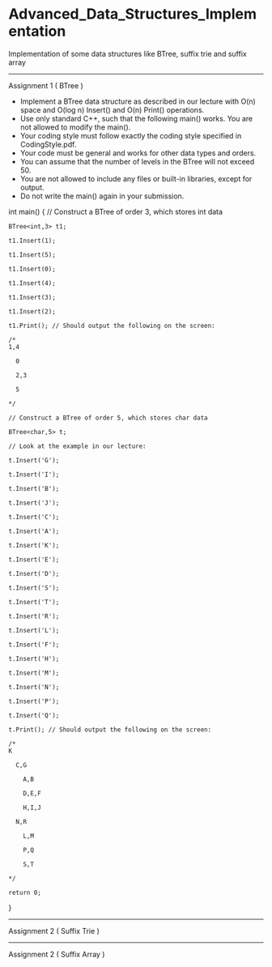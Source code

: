 # Advanced_Data_Structures_Implementation
Implementation of some data structures like BTree, suffix trie and suffix array

***************************************************************************************************
Assignment 1  ( BTree )

* Implement a BTree data structure as described in our lecture with O(n) space and O(log n) Insert() and O(n) Print() operations.
* Use only standard C++, such that the following main() works. You are not allowed to modify the main().
* Your coding style must follow exactly the coding style specified in CodingStyle.pdf.
* Your code must be general and works for other data types and orders.
* You can assume that the number of levels in the BTree will not exceed 50.
* You are not allowed to include any files or built-in libraries, except for output.
* Do not write the main() again in your submission.

int main()
{
    // Construct a BTree of order 3, which stores int data
    
    BTree<int,3> t1;
    
    t1.Insert(1);
    
    t1.Insert(5);
    
    t1.Insert(0);
    
    t1.Insert(4);
    
    t1.Insert(3);
    
    t1.Insert(2);
    
    t1.Print(); // Should output the following on the screen:
    
    /*
    1,4
    
      0
      
      2,3
      
      5
      
    */
    
    // Construct a BTree of order 5, which stores char data
    
    BTree<char,5> t;
    
    // Look at the example in our lecture:
    
    t.Insert('G');
    
    t.Insert('I');
    
    t.Insert('B');
    
    t.Insert('J');
    
    t.Insert('C');
    
    t.Insert('A');
    
    t.Insert('K');
    
    t.Insert('E');
    
    t.Insert('D');
    
    t.Insert('S');
    
    t.Insert('T');
    
    t.Insert('R');
    
    t.Insert('L');
    
    t.Insert('F');
    
    t.Insert('H');
    
    t.Insert('M');
    
    t.Insert('N');
    
    t.Insert('P');
    
    t.Insert('Q');
    
    t.Print(); // Should output the following on the screen:
    
    /*
    K
    
      C,G
      
        A,B
        
        D,E,F
        
        H,I,J
        
      N,R
      
        L,M
        
        P,Q
        
        S,T
        
    */
    
    return 0;
}

***************************************************************************************************
Assignment 2  ( Suffix Trie )


***************************************************************************************************
Assignment 2  ( Suffix Array )





